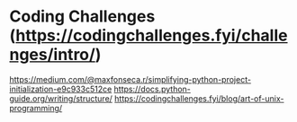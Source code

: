 # Coding Challenges (<https://codingchallenges.fyi/challenges/intro/>)


https://medium.com/@maxfonseca.r/simplifying-python-project-initialization-e9c933c512ce
https://docs.python-guide.org/writing/structure/
https://codingchallenges.fyi/blog/art-of-unix-programming/
